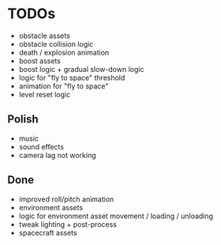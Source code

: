 # TODOs

- obstacle assets
- obstacle collision logic
- death / explosion animation
- boost assets
- boost logic + gradual slow-down logic
- logic for "fly to space" threshold
- animation for "fly to space"
- level reset logic

## Polish

- music
- sound effects
- camera lag not working

## Done
- improved roll/pitch animation
- environment assets
- logic for environment asset movement / loading / unloading
- tweak lighting + post-process
- spacecraft assets

